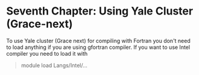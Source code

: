 # Seventh Chapter: Using Yale Cluster \(Grace-next\)

To use Yale cluster \(Grace next\) for compiling with Fortran you don't need to load anything if you are using gfortran compiler. If you want to use Intel compiler you need to load it with

> module load Langs/Intel/...



